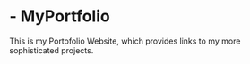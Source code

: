 # - MyPortfolio
This is my Portofolio Website, which provides links to my more sophisticated projects.
